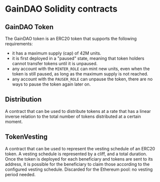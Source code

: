 # GainDAO Solidity contracts

## GainDAO Token
The GainDAO token is an ERC20 token that supports the following requirements:
- it has a maximum supply (cap) of 42M units.
- it is first deployed in a "paused" state, meaning that token holders cannot transfer tokens
  until it is unpaused.
- any account with the `MINTER_ROLE` can mint new units, even when the token is still paused,
  as long as the maximum supply is not reached.
- any account with the `PAUSER_ROLE` can unpause the token, there are no ways to pause the token
  again later on.

## Distribution
A contract that can be used to distribute tokens at a rate that has a linear inverse relation to the total
number of tokens distributed at a certain moment.

## TokenVesting
A contract that can be used to represent the vesting schedule of an ERC20 token. A vesting schedule
is represented by a cliff, and a total duration. Once the token is deployed for each beneficiary and
tokens are sent to its address, it is possible for the beneficiary to claim those according to the
configured vesting schedule. Discarded for the Ethereum pool: no vesting period needed.
